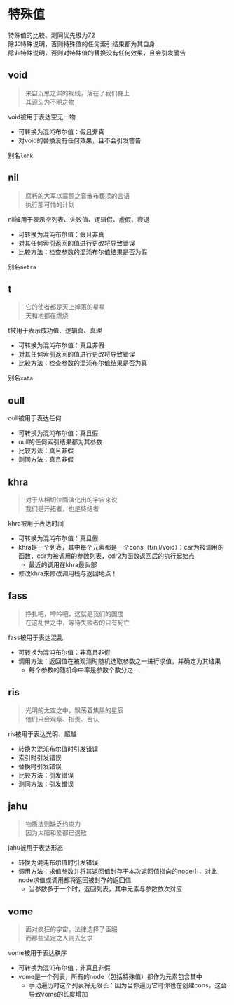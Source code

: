 # 特殊值  
特殊值的比较、测同优先级为72  
除非特殊说明，否则特殊值的任何索引结果都为其自身  
除非特殊说明，否则对特殊值的替换没有任何效果，且会引发警告  

## void  
>来自沉思之渊的视线，落在了我们身上  
>其源头为不明之物  

void被用于表达空无一物  
- 可转换为混沌布尔值：假且非真  
- 对void的替换没有任何效果，且不会引发警告  

别名`lohk`
## nil  
>腐朽的大军以震颤之音散布亵渎的言语  
>执行那可怕的计划  

nil被用于表示空列表、失败值、逻辑假、虚假、衰退  
- 可转换为混沌布尔值：假且非真  
- 对其任何索引返回的值进行更改将导致错误  
- 比较方法：检查参数的混沌布尔值结果是否为假  

别名`netra`  
## t  
>它的使者都是天上掉落的星星  
>天和地都在燃烧  

t被用于表示成功值、逻辑真、真理  
- 可转换为混沌布尔值：真且非假  
- 对其任何索引返回的值进行更改将导致错误  
- 比较方法：检查参数的混沌布尔值结果是否为真  

别名`xata`  
## oull  
oull被用于表达任何  
- 可转换为混沌布尔值：真且假  
- oull的任何索引结果都为其参数  
- 比较方法：真且非假  
- 测同方法：真且非假  

## khra  
>对于从相切位面演化出的宇宙来说  
>我们是开拓者，也是终结者  

khra被用于表达时间  
- 可转换为混沌布尔值：真且假  
- khra是一个列表，其中每个元素都是一个cons（t/nil/void）：car为被调用的函数，cdr为被调用的参数列表，cdr2为函数返回后的执行起始点  
  * 最近的调用在khra最头部  
- 修改khra来修改调用栈与返回地点！  

## fass  
>挣扎吧，呻吟吧，这就是我们的国度  
>在这乱世之中，等待失败者的只有死亡  

fass被用于表达混乱  
- 可转换为混沌布尔值：非真且非假  
- 调用方法：返回值在被观测时随机选取参数之一进行求值，并确定为其结果  
  * 每个参数的随机命中率是参数个数分之一  

## ris  
>光明的太空之中，飘荡着焦黑的星辰  
>他们只会观察、指责、否认  

ris被用于表达光明、超越  
- 转换为混沌布尔值时引发错误  
- 索引时引发错误  
- 替换时引发错误  
- 比较方法：引发错误  
- 测同方法：引发错误  

## jahu  
>物质法则缺乏约束力  
>因为太阳和爱都已退散  

jahu被用于表达形态  
- 转换为混沌布尔值时引发错误  
- 调用方法：求值参数并将其返回值封存于本次返回值指向的node中，对此node求值或调用都将返回被封存的返回值  
  * 当参数多于一个时，返回列表，其中元素与参数依次对应  

## vome  
>面对疯狂的宇宙，法律选择了臣服  
>而那些坚定之人则去乞求  

vome被用于表达秩序  
- 可转换为混沌布尔值：非真且非假  
- vome是一个列表，所有的node（包括特殊值）都作为元素包含其中  
  * 手动遍历时这个列表将无限长：因为当你遍历它时你也在创建cons，这会导致vome的长度增加  
